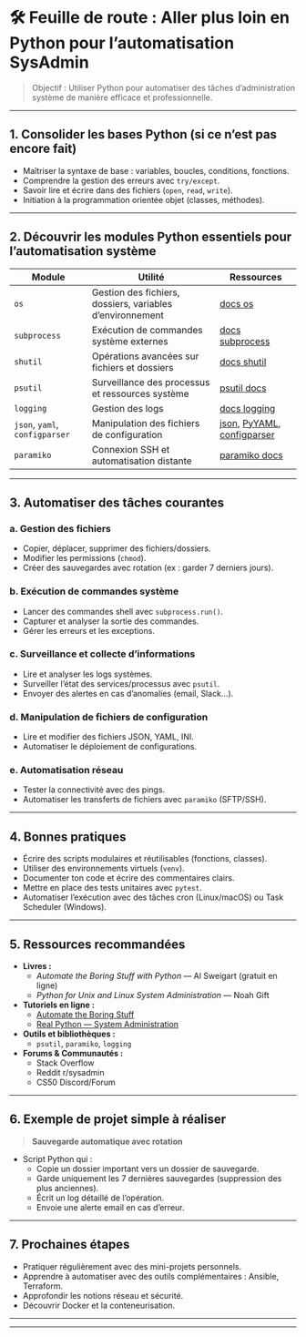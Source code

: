 # 🛠️ Feuille de route : Aller plus loin en Python pour l’automatisation SysAdmin

> Objectif : Utiliser Python pour automatiser des tâches d’administration système de manière efficace et professionnelle.

---

## 1. Consolider les bases Python (si ce n’est pas encore fait)

- Maîtriser la syntaxe de base : variables, boucles, conditions, fonctions.
- Comprendre la gestion des erreurs avec `try/except`.
- Savoir lire et écrire dans des fichiers (`open`, `read`, `write`).
- Initiation à la programmation orientée objet (classes, méthodes).

---

## 2. Découvrir les modules Python essentiels pour l’automatisation système

| Module        | Utilité                                        | Ressources                      |
|---------------|-----------------------------------------------|--------------------------------|
| `os`          | Gestion des fichiers, dossiers, variables d’environnement | [docs os](https://docs.python.org/3/library/os.html)           |
| `subprocess`  | Exécution de commandes système externes       | [docs subprocess](https://docs.python.org/3/library/subprocess.html) |
| `shutil`      | Opérations avancées sur fichiers et dossiers  | [docs shutil](https://docs.python.org/3/library/shutil.html)   |
| `psutil`      | Surveillance des processus et ressources système | [psutil docs](https://psutil.readthedocs.io/en/latest/)        |
| `logging`     | Gestion des logs                               | [docs logging](https://docs.python.org/3/library/logging.html) |
| `json`, `yaml`, `configparser` | Manipulation des fichiers de configuration | [json](https://docs.python.org/3/library/json.html), [PyYAML](https://pyyaml.org/), [configparser](https://docs.python.org/3/library/configparser.html) |
| `paramiko`    | Connexion SSH et automatisation distante      | [paramiko docs](http://docs.paramiko.org/en/stable/)           |

---

## 3. Automatiser des tâches courantes

### a. Gestion des fichiers

- Copier, déplacer, supprimer des fichiers/dossiers.
- Modifier les permissions (`chmod`).
- Créer des sauvegardes avec rotation (ex : garder 7 derniers jours).

### b. Exécution de commandes système

- Lancer des commandes shell avec `subprocess.run()`.
- Capturer et analyser la sortie des commandes.
- Gérer les erreurs et les exceptions.

### c. Surveillance et collecte d’informations

- Lire et analyser les logs systèmes.
- Surveiller l’état des services/processus avec `psutil`.
- Envoyer des alertes en cas d’anomalies (email, Slack...).

### d. Manipulation de fichiers de configuration

- Lire et modifier des fichiers JSON, YAML, INI.
- Automatiser le déploiement de configurations.

### e. Automatisation réseau

- Tester la connectivité avec des pings.
- Automatiser les transferts de fichiers avec `paramiko` (SFTP/SSH).

---

## 4. Bonnes pratiques

- Écrire des scripts modulaires et réutilisables (fonctions, classes).
- Utiliser des environnements virtuels (`venv`).
- Documenter ton code et écrire des commentaires clairs.
- Mettre en place des tests unitaires avec `pytest`.
- Automatiser l’exécution avec des tâches cron (Linux/macOS) ou Task Scheduler (Windows).

---

## 5. Ressources recommandées

- **Livres :**  
  - *Automate the Boring Stuff with Python* — Al Sweigart (gratuit en ligne)  
  - *Python for Unix and Linux System Administration* — Noah Gift  
- **Tutoriels en ligne :**  
  - [Automate the Boring Stuff](https://automatetheboringstuff.com/)  
  - [Real Python — System Administration](https://realpython.com/python-sysadmin/)  
- **Outils et bibliothèques :**  
  - `psutil`, `paramiko`, `logging`  
- **Forums & Communautés :**  
  - Stack Overflow  
  - Reddit r/sysadmin  
  - CS50 Discord/Forum

---

## 6. Exemple de projet simple à réaliser

> **Sauvegarde automatique avec rotation**

- Script Python qui :  
  - Copie un dossier important vers un dossier de sauvegarde.  
  - Garde uniquement les 7 dernières sauvegardes (suppression des plus anciennes).  
  - Écrit un log détaillé de l’opération.  
  - Envoie une alerte email en cas d’erreur.

---

## 7. Prochaines étapes

- Pratiquer régulièrement avec des mini-projets personnels.
- Apprendre à automatiser avec des outils complémentaires : Ansible, Terraform.
- Approfondir les notions réseau et sécurité.
- Découvrir Docker et la conteneurisation.

---



---

